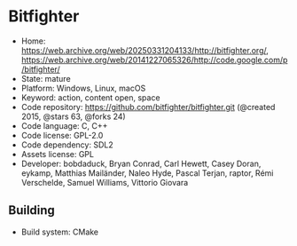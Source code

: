 # Bitfighter

- Home: https://web.archive.org/web/20250331204133/http://bitfighter.org/, https://web.archive.org/web/20141227065326/http://code.google.com/p/bitfighter/
- State: mature
- Platform: Windows, Linux, macOS
- Keyword: action, content open, space
- Code repository: https://github.com/bitfighter/bitfighter.git (@created 2015, @stars 63, @forks 24)
- Code language: C, C++
- Code license: GPL-2.0
- Code dependency: SDL2
- Assets license: GPL
- Developer: bobdaduck, Bryan Conrad, Carl Hewett, Casey Doran, eykamp, Matthias Mailänder, Naleo Hyde, Pascal Terjan, raptor, Rémi Verschelde, Samuel Williams, Vittorio Giovara

## Building

- Build system: CMake
